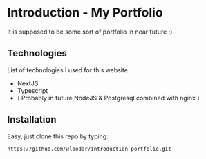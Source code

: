 # Introduction - My Portfolio

It is supposed to be some sort of portfolio in near future :)

## Technologies

List of technologies I used for this website 

* NextJS
* Typescript
* ( Probably in future NodeJS & Postgresql combined with nginx )

## Installation 

Easy, just clone this repo by typing:

```
https://github.com/wloodar/introduction-portfolio.git
```